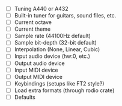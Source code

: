 - [ ] Tuning A440 or A432
- [ ] Built-in tuner for guitars, sound files, etc.
- [ ] Current octave
- [ ] Current theme
- [ ] Sample rate (44100Hz default)
- [ ] Sample bit-depth (32-bit default)
- [ ] Interpolation (None, Linear, Cubic)
- [ ] Input audio device (hw:0, etc.)
- [ ] Output audio device
- [ ] Input MIDI device
- [ ] Output MIDI device
- [ ] Keybindings (setups like FT2 style?)
- [ ] Load extra formats (through rodio crate)
- [ ] Defaults